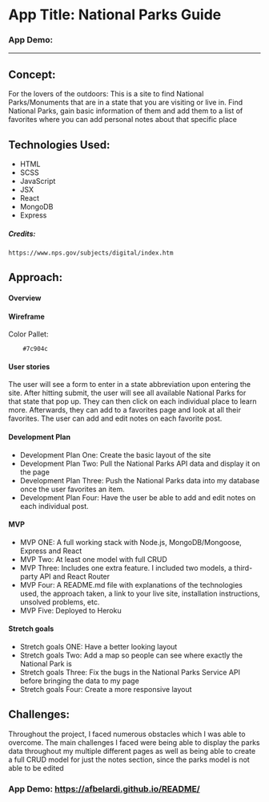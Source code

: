 # App Title: National Parks Guide

### App Demo: 

---

## Concept:

For the lovers of the outdoors: This is a site to find National Parks/Monuments that are in a state that you are visiting or live in. Find National Parks, gain basic information of them and add them to a list of favorites where you can add personal notes about that specific place

## Technologies Used:

* HTML
* SCSS
* JavaScript 
* JSX
* React
* MongoDB
* Express

##### Credits:

    https://www.nps.gov/subjects/digital/index.htm
## Approach:


#### Overview


#### Wireframe

    

Color Pallet:

```
    #7c904c
```

#### User stories

The user will see a form to enter in a state abbreviation upon entering the site. After hitting submit, the user will see all available National Parks for that state that pop up. They can then click on each individual place to learn more. Afterwards, they can add to a favorites page and look at all their favorites. The user can add and edit notes on each favorite post.

#### Development Plan 


* Development Plan One:  Create the basic layout of the site
* Development Plan Two: Pull the National Parks API data and display it on the page
* Development Plan Three:  Push the National Parks data into my database once the user favorites an item. 
* Development Plan  Four: Have the user be able to add and edit notes on each individual post.

#### MVP

* MVP ONE: A full working stack with Node.js, MongoDB/Mongoose, Express and React
* MVP Two: At least one model with full CRUD
* MVP Three: Includes one extra feature. I included two models, a third-party API and React Router
* MVP Four: A README.md file with explanations of the technologies used, the approach taken, a link to your live site, 
installation instructions, unsolved problems, etc.
* MVP Five: Deployed to Heroku

#### Stretch goals

* Stretch goals ONE: Have a better looking layout
* Stretch goals Two: Add a map so people can see where exactly the National Park is
* Stretch goals Three: Fix the bugs in the National Parks Service API before bringing the data to my page
* Stretch goals Four: Create a more responsive layout
## Challenges:

Throughout the project, I faced numerous obstacles which I was able to overcome. The main challenges I faced were being able to display the parks data throughout my multiple different pages as well as being able to create a full CRUD model for just the notes section, since the parks model is not able to be edited




### App Demo: https://afbelardi.github.io/README/
